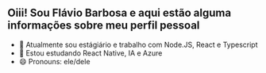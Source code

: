 <h2>Oiii! Sou Flávio Barbosa e aqui estão alguma informações sobre meu perfil pessoal</h2>

- 🔭 Atualmente sou estágiário e trabalho com Node.JS, React e Typescript
- 🌱 Estou estudando React Native, IA e Azure
- 😄 Pronouns: ele/dele
